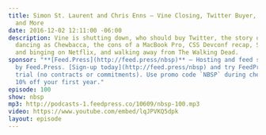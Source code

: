 ```yaml
---
title: Simon St. Laurent and Chris Enns — Vine Closing, Twitter Buyer, Stranger Things,
  and More
date: 2016-12-02 12:11:00 -06:00
description: Vine is shutting down, who should buy Twitter, the story of Christopher
  dancing as Chewbacca, the cons of a MacBook Pro, CSS Devconf recap, Stranger Things
  and binging on Netflix, and walking away from The Walking Dead.
sponsor: "**[Feed.Press](http://feed.press/nbsp)** — Hosting and feed support provided
  by Feed.Press. [Sign-up today](http://feed.press/nbsp) and try FeedPress on a 14-day
  trial (no contracts or commitments). Use promo code `NBSP` during checkout to get
  10% off your first year."
episode: 100
show: nbsp
mp3: http://podcasts-1.feedpress.co/10609/nbsp-100.mp3
video: https://www.youtube.com/embed/lqJPVKQ5dpk
layout: episode
---
```


